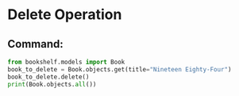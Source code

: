 # Delete Operation

## Command:
```python
from bookshelf.models import Book
book_to_delete = Book.objects.get(title="Nineteen Eighty-Four")
book_to_delete.delete()
print(Book.objects.all())